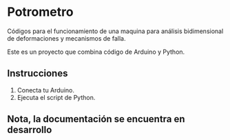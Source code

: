 # Potrometro
Códigos para el funcionamiento de una maquina para análisis bidimensional de deformaciones y mecanismos de falla.

Este es un proyecto que combina código de Arduino y Python.

## Instrucciones
1. Conecta tu Arduino.
2. Ejecuta el script de Python.
## Nota, la documentación se encuentra en desarrollo
